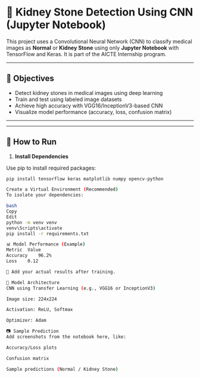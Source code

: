 # 🧠 Kidney Stone Detection Using CNN (Jupyter Notebook)

This project uses a Convolutional Neural Network (CNN) to classify medical images as **Normal** or **Kidney Stone** using only **Jupyter Notebook** with TensorFlow and Keras. It is part of the AICTE Internship program.

---

## 📌 Objectives

- Detect kidney stones in medical images using deep learning
- Train and test using labeled image datasets
- Achieve high accuracy with VGG16/InceptionV3-based CNN
- Visualize model performance (accuracy, loss, confusion matrix)

---

---

## 🚀 How to Run

1. **Install Dependencies**

Use pip to install required packages:

```bash
pip install tensorflow keras matplotlib numpy opencv-python

Create a Virtual Environment (Recommended)
To isolate your dependencies:

bash
Copy
Edit
python -m venv venv
venv\Scripts\activate
pip install -r requirements.txt

📊 Model Performance (Example)
Metric	Value
Accuracy	96.2%
Loss	0.12

📌 Add your actual results after training.

🧠 Model Architecture
CNN using Transfer Learning (e.g., VGG16 or InceptionV3)

Image size: 224x224

Activation: ReLU, Softmax

Optimizer: Adam

📷 Sample Prediction
Add screenshots from the notebook here, like:

Accuracy/Loss plots

Confusion matrix

Sample predictions (Normal / Kidney Stone)

